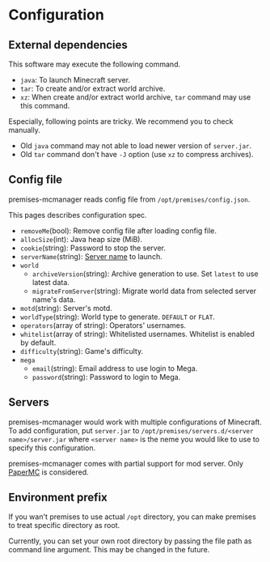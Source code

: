 # Configuration

## External dependencies

This software may execute the following command.

- `java`: To launch Minecraft server.
- `tar`: To create and/or extract world archive.
- `xz`: When create and/or extract world archive, `tar` command may use this command.

Especially, following points are tricky. We recommend you to check manually.
- Old `java` command may not able to load newer version of `server.jar`.
- Old `tar` command don't have `-J` option (use `xz` to compress archives).

## Config file

premises-mcmanager reads config file from `/opt/premises/config.json`.

This pages describes configuration spec.

- `removeMe`(bool): Remove config file after loading config file.
- `allocSize`(int): Java heap size (MiB).
- `cookie`(string): Password to stop the server.
- `serverName`(string): [Server name](#Servers) to launch.
- `world`
    - `archiveVersion`(string): Archive generation to use. Set `latest` to use latest data.
    - `migrateFromServer`(string): Migrate world data from selected server name's data.
- `motd`(string): Server's motd.
- `worldType`(string): World type to generate. `DEFAULT` or `FLAT`.
- `operators`(array of string): Operators' usernames.
- `whitelist`(array of string): Whitelisted usernames. Whitelist is enabled by default.
- `difficulty`(string): Game's difficulty.
- `mega`
    - `email`(string): Email address to use login to Mega.
    - `password`(string): Password to login to Mega.

## Servers

premises-mcmanager would work with multiple configurations of Minecraft.
To add configuration, put `server.jar` to `/opt/premises/servers.d/<server name>/server.jar`
where `<server name>` is the neme you would like to use to specify this configuration.

premises-mcmanager comes with partial support for mod server.
Only [PaperMC](https://papermc.io/) is considered.

## Environment prefix

If you wan't premises to use actual `/opt` directory, you can make premises to treat
specific directory as root.

Currently, you can set your own root directory by passing the file path as command line argument.
This may be changed in the future.

